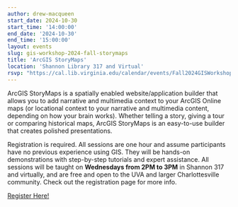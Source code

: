 ```yaml
---
author: drew-macqueen
start_date: 2024-10-30
start_time: '14:00:00'
end_date: '2024-10-30'
end_time: '15:00:00'
layout: events
slug: gis-workshop-2024-fall-storymaps
title: 'ArcGIS StoryMaps'
location: 'Shannon Library 317 and Virtual'
rsvp: "https://cal.lib.virginia.edu/calendar/events/Fall2024GISWorkshop8"
---
```


ArcGIS StoryMaps is a spatially enabled website/application builder that allows you to add narrative and multimedia context to your ArcGIS Online maps (or locational context to your narrative and multimedia content, depending on how your brain works). Whether telling a story, giving a tour or comparing historical maps, ArcGIS StoryMaps is an easy-to-use builder that creates polished presentations.

Registration is required. All sessions are one hour and assume participants have no previous experience using GIS. They will be hands-on demonstrations with step-by-step tutorials and expert assistance.  All sessions will be taught on **Wednesdays from 2PM to 3PM** in Shannon 317 and virtually, and are free and open to the UVA and larger Charlottesville community. Check out the registration page for more info. 

[Register Here!](https://cal.lib.virginia.edu/calendar/events/Fall2024GISWorkshop8)
